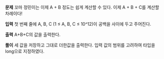 **문제**
꼬마 정민이는 이제 A + B 정도는 쉽게 계산할 수 있다. 이제 A + B + C를 계산할 차례이다!

**입력**
첫 번째 줄에 A, B, C (1 ≤ A, B, C ≤ 10^12)이 공백을 사이에 두고 주어진다.

**출력**
A+B+C의 값을 출력한다.

**풀이**
세 값을 저장하고 그대로 더한값을 출력한다. 
입력 값의 범위를 고려하여 타입을 long으로 지정하였다.